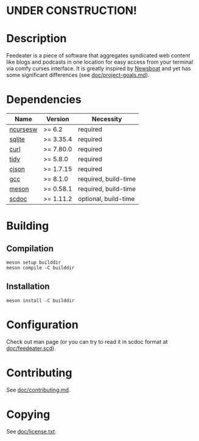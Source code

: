 # UNDER CONSTRUCTION!

# Description

Feedeater is a piece of software that aggregates syndicated web content like blogs and podcasts in one location for easy access from your terminal via comfy curses interface. It is greatly inspired by [Newsboat](https://www.newsboat.org) and yet has some significant differences (see [doc/project-goals.md](https://codeberg.org/grisha/feedeater/src/branch/main/doc/project-goals.md)).

# Dependencies

| Name                                             | Version   | Necessity            |
|--------------------------------------------------|-----------|----------------------|
| [ncursesw](https://invisible-island.net/ncurses) | >= 6.2    | required             |
| [sqlite](https://www.sqlite.org)                 | >= 3.35.4 | required             |
| [curl](https://curl.se)                          | >= 7.80.0 | required             |
| [tidy](http://www.html-tidy.org)                 | >= 5.8.0  | required             |
| [cjson](https://github.com/DaveGamble/cJSON)     | >= 1.7.15 | required             |
| [gcc](https://gcc.gnu.org)                       | >= 8.1.0  | required, build-time |
| [meson](https://github.com/mesonbuild/meson)     | >= 0.58.1 | required, build-time |
| [scdoc](https://git.sr.ht/~sircmpwn/scdoc)       | >= 1.11.2 | optional, build-time |

# Building

## Compilation

```
meson setup builddir
meson compile -C builddir
```

## Installation

```
meson install -C builddir
```

# Configuration

Check out man page (or you can try to read it in scdoc format at [doc/feedeater.scd](https://codeberg.org/grisha/feedeater/src/branch/main/doc/feedeater.scd)).

# Contributing

See [doc/contributing.md](https://codeberg.org/grisha/feedeater/src/branch/main/doc/contributing.md).

# Copying

See [doc/license.txt](https://codeberg.org/grisha/feedeater/src/branch/main/doc/license.txt).
